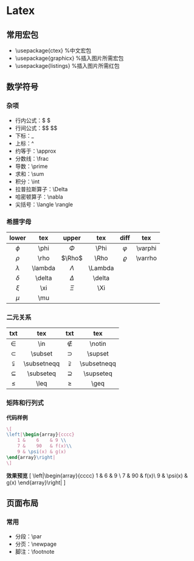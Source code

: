 # Latex
## 常用宏包
- \usepackage{ctex} %中文宏包
- \usepackage{graphicx} %插入图片所需宏包
- \usepackage{listings} %插入图片所需红包
## 数学符号
### 杂项
- 行内公式：\$ \$  
- 行间公式：\$\$   \$\$
- 下标：\_
- 上标：^
- 约等于：\approx
- 分数线：\frac
- 导数：\prime
- 求和：\sum
- 积分：\int
- 拉普拉斯算子：\Delta
- 哈密顿算子：\nabla
- 尖括号：\langle \rangle
### 希腊字母
| lower | tex | upper | tex | diff | tex |
|:-:|:-:|:-:|:-:|:-:|:-:|
$\phi$|\\phi|$\Phi$|\\Phi|$\varphi$|\\varphi
$\rho$|\rho|$\Rho$|\Rho|$\varrho$|\varrho
$\lambda$|\lambda|$\Lambda$|\Lambda
$\delta$|\delta|$\Delta$|\delta
$\xi$|\xi|$\Xi$|\Xi
$\mu$|\mu
### 二元关系
| txt | tex | txt | tex |
| :-: | :-: | :-:| :-:|
|$\in$ | \in|$\notin$|\notin|
|$\subset$|\subset|$\supset$|\supset
|$\subsetneqq$|\subsetneqq|$\supsetneqq$|\subsetneqq
|$\subseteq$|\subseteq|$\supseteq$|\supseteq
|$\leq$|\leq|$\geq$|\geq

### 矩阵和行列式
**代码样例**
```latex
\[ 
\left|\begin{array}{cccc} 
    1 &    6    & 9 \\ 
    7 &    90   & f(x)\\ 
    9 & \psi(x) & g(x) 
\end{array}\right| 
\]
```
**效果预览**
\[ 
\left|\begin{array}{cccc} 
    1 &    6    & 9 \\ 
    7 &    90   & f(x)\\ 
    9 & \psi(x) & g(x) 
\end{array}\right| 
\]
## 页面布局
### 常用
- 分段：\par
- 分页：\newpage
- 脚注：\footnote